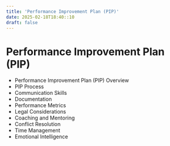 ```yaml
---
title: 'Performance Improvement Plan (PIP)'
date: 2025-02-18T18:40::10
draft: false
---
```


# Performance Improvement Plan (PIP)

- Performance Improvement Plan (PIP) Overview
- PIP Process
- Communication Skills
- Documentation
- Performance Metrics
- Legal Considerations
- Coaching and Mentoring
- Conflict Resolution
- Time Management
- Emotional Intelligence
